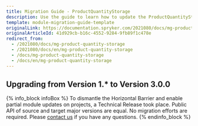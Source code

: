 ```yaml
---
title: Migration Guide - ProductQuantityStorage
description: Use the guide to learn how to update the ProductQuantityStorage module.
template: module-migration-guide-template
originalLink: https://documentation.spryker.com/2021080/docs/mg-product-quantity-storage
originalArticleId: 41d929cb-b16c-4552-9284-9fb89f1c478e
redirect_from:
  - /2021080/docs/mg-product-quantity-storage
  - /2021080/docs/en/mg-product-quantity-storage
  - /docs/mg-product-quantity-storage
  - /docs/en/mg-product-quantity-storage
---
```


## Upgrading from Version 1.* to Version 3.0.0

{% info_block infoBox %}
To dismantle the Horizontal Barrier and enable partial module updates on projects, a Technical Release took place. Public API of source and target major versions are equal. No migration efforts are required. Please [contact us](https://spryker.com/en/support/) if you have any questions.
{% endinfo_block %}

